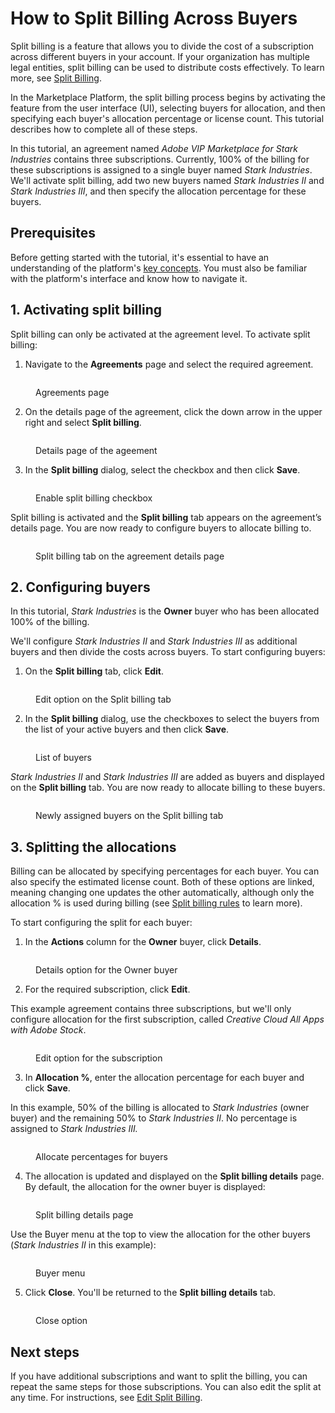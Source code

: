 # How to Split Billing Across Buyers

Split billing is a feature that allows you to divide the cost of a subscription across different buyers in your account. If your organization has multiple legal entities, split billing can be used to distribute costs effectively. To learn more, see [Split Billing](../../../modules-and-features/marketplace/billing/#split-billing).

In the Marketplace Platform, the split billing process begins by activating the feature from the user interface (UI), selecting buyers for allocation, and then specifying each buyer's allocation percentage or license count. This tutorial describes how to complete all of these steps.

In this tutorial, an agreement named _Adobe VIP Marketplace for Stark Industries_ contains three subscriptions. Currently, 100% of the billing for these subscriptions is assigned to a single buyer named _Stark Industries_. We'll activate split billing, add two new buyers named _Stark Industries II_ and _Stark Industries_ _III_, and then specify the allocation percentage for these buyers.

## Prerequisites

Before getting started with the tutorial, it's essential to have an understanding of the platform's [key concepts](../key-concepts.md). You must also be familiar with the platform's interface and know how to navigate it.

## 1. Activating split billing

Split billing can only be activated at the agreement level. To activate split billing:

1. Navigate to the **Agreements** page and select the required agreement.&#x20;

<figure><img src="../../../.gitbook/assets/Agreements (5).png" alt=""><figcaption><p>Agreements page</p></figcaption></figure>

2. On the details page of the agreement, click the down arrow<img src="../../../.gitbook/assets/image (41).png" alt="" data-size="line"> in the upper right and select **Split billing**.

<figure><img src="../../../.gitbook/assets/SP (1).png" alt=""><figcaption><p>Details page of the ageement</p></figcaption></figure>

3. In the **Split billing** dialog, select the checkbox and then click **Save**.

<figure><img src="../../../.gitbook/assets/EnableSP (1).png" alt=""><figcaption><p>Enable split billing checkbox</p></figcaption></figure>

Split billing is activated and the **Split billing** tab appears on the agreement’s details page. You are now ready to configure buyers to allocate billing to.&#x20;

<figure><img src="../../../.gitbook/assets/SplitBillingTab (1).png" alt=""><figcaption><p>Split billing tab on the agreement details page</p></figcaption></figure>

## 2. Configuring buyers

In this tutorial, _Stark Industries_ is the **Owner** buyer who has been allocated 100% of the billing.&#x20;

We'll configure _Stark Industries II_ and _Stark Industries III_ as additional buyers and then divide the costs across buyers. To start configuring buyers:

1. On the **Split billing** tab, click **Edit**.&#x20;

<figure><img src="../../../.gitbook/assets/SplitBillingEdit (2).png" alt=""><figcaption><p>Edit option on the Split billing tab</p></figcaption></figure>

2. In the **Split billing** dialog, use the checkboxes to select the buyers from the list of your active buyers and then click **Save**.&#x20;

<figure><img src="../../../.gitbook/assets/SPBuyers (1).png" alt=""><figcaption><p>List of buyers</p></figcaption></figure>

_Stark Industries II_ and _Stark Industries III_ are added as buyers and displayed on the **Split billing** tab. You are now ready to allocate billing to these buyers.&#x20;

<figure><img src="../../../.gitbook/assets/SPBuyers1 (1).png" alt=""><figcaption><p>Newly assigned buyers on the Split billing tab</p></figcaption></figure>

## 3. Splitting the allocations

Billing can be allocated by specifying percentages for each buyer. You can also specify the estimated license count. Both of these options are linked, meaning changing one updates the other automatically, although only the allocation % is used during billing (see [Split billing rules](../../../modules-and-features/marketplace/billing/#split-billing-rules) to learn more).

To start configuring the split for each buyer:

1. In the **Actions** column for the **Owner** buyer, click **Details**.

<figure><img src="../../../.gitbook/assets/Details (3).png" alt=""><figcaption><p>Details option for the Owner buyer</p></figcaption></figure>

2. For the required subscription, click **Edit**.

This example agreement contains three subscriptions, but we'll only configure allocation for the first subscription, called _Creative Cloud All Apps with Adobe Stock_.

<figure><img src="../../../.gitbook/assets/SplitBillingSubscription (1).png" alt=""><figcaption><p>Edit option for the subscription</p></figcaption></figure>

3. In **Allocation %**, enter the allocation percentage for each buyer and click **Save**.&#x20;

In this example, 50% of the billing is allocated to _Stark Industries_ (owner buyer) and the remaining 50% to _Stark Industries II_. No percentage is assigned to _Stark Industries III._&#x20;

<figure><img src="../../../.gitbook/assets/EditAllocation (1).png" alt=""><figcaption><p>Allocate percentages for buyers</p></figcaption></figure>

4. The allocation is updated and displayed on the **Split billing details** page. By default, the allocation for the owner buyer is displayed:

<figure><img src="../../../.gitbook/assets/Allocation (1).png" alt=""><figcaption><p>Split billing details page</p></figcaption></figure>

Use the Buyer menu at the top to view the allocation for the other buyers (_Stark Industries II_ in this example):&#x20;

<figure><img src="../../../.gitbook/assets/SPBuyers2 (1).png" alt=""><figcaption><p>Buyer menu</p></figcaption></figure>

5. Click **Close**. You'll be returned to the **Split billing details** tab.

<figure><img src="../../../.gitbook/assets/SPBuyers3 (1).png" alt=""><figcaption><p>Close option</p></figcaption></figure>

## Next steps

If you have additional subscriptions and want to split the billing, you can repeat the same steps for those subscriptions. You can also edit the split at any time. For instructions, see [Edit Split Billing](../../../modules-and-features/marketplace/billing/billing/edit-split-billing.md).
